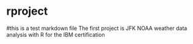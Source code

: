 # rproject
#this is a test markdown file
The first project is JFK NOAA weather data analysis with R for the IBM certification
